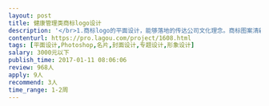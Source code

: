 ```yaml
---                
layout: post       
title: 健康管理类商标logo设计           
description: '</br>1.商标logo的平面设计，能够落地的传达公司文化理念。商标图案清新，时尚。</br>2.人员要求：有设计经验，沟通领会能力强</br>'     
contenturl: https://pro.lagou.com/project/1608.html      
tags: [平面设计,Photoshop,名片,封面设计,专题设计,形象设计]            
salary: 3000元以下          
publish_time: 2017-01-11 08:06:06         
review: 968人                   
apply: 9人                   
recommend: 3人                   
time_range: 1-2周              
---                 
```

